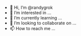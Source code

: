 - 👋 Hi, I’m @randygrok
- 👀 I’m interested in ...
- 🌱 I’m currently learning ...
- 💞️ I’m looking to collaborate on ...
- 📫 How to reach me ...

<!---
randygrok/randygrok is a ✨ special ✨ repository because its `README.md` (this file) appears on your GitHub profile.
You can click the Preview link to take a look at your changes.
--->
